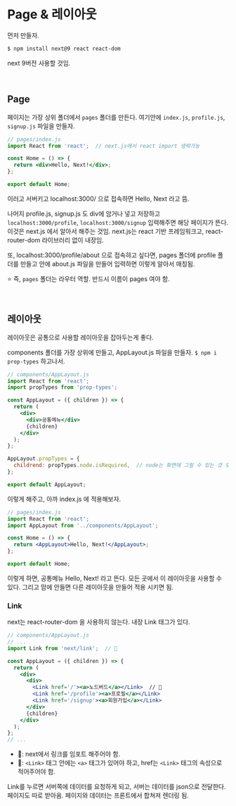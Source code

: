 # Page & 레이아웃

먼저 만들자.

```sh
$ npm install next@9 react react-dom
```

next 9버전 사용할 것임.

<br/>

## Page

페이지는 가장 상위 폴더에서 `pages` 폴더를 만든다. 여기안에 `index.js`, `profile.js`, `signup.js` 파일을 만들자.

```jsx
// pages/index.js
import React from 'react';  // next.js에서 react import 생략가능

const Home = () => {
  return <div>Hello, Next!</div>;
};

export default Home;
```

이러고 서버키고 localhost:3000/ 으로 접속하면 Hello, Next 라고 뜸.

나머지 profile.js, signup.js 도 div에 암거나 넣고 저장하고 `localhost:3000/profile`, `localhost:3000/signup` 입력해주면 해당 페이지가 뜬다. 이것은 next.js 에서 알아서 해주는 것임. next.js는 react 기반 프레임워크고, react-router-dom 라이브러리 없이 내장임.

또, localhost:3000/profile/about 으로 접속햐고 싶다면, pages 폴더에 profile 폴더를 만들고 안에 about.js 파일을 만들어 입력하면 이렇게 알아서 매칭됨.

⭐️ 즉, `pages` 폴더는 라우터 역할. 반드시 이름이 pages 여야 함.

<br/>

## 레이아웃

레이아웃은 공통으로 사용할 레이아웃을 잡아두는게 좋다.

components 폴더를 가장 상위에 만들고, AppLayout.js 파일을 만들자. `$ npm i prop-types` 하고나서.

```jsx
// components/AppLayout.js
import React from 'react';
import propTypes from 'prop-types';

const AppLayout = ({ children }) => {
  return (
    <div>
      <div>공통메뉴</div>
      {children}
    </div>
  );
};

AppLayout.propTypes = {
  childrend: propTypes.node.isRequired,  // node는 화면에 그릴 수 있는 것 모든 것을 말함.
};

export default AppLayout;
```

이렇게 해주고, 아까 index.js 에 적용해보자.

```jsx
// pages/index.js
import React from 'react';
import AppLayout from '../components/AppLayout';

const Home = () => {
  return <AppLayout>Hello, Next!</AppLayout>;
};

export default Home;
```

이렇게 하면, 공통메뉴 Hello, Next! 라고 뜬다. 모든 곳에서 이 레이아웃을 사용할 수 있다. 그리고 맘에 안들면 다른 레이아웃을 만들어 적용 시키면 됨.

### Link

next는 react-router-dom 을 사용하지 않는다. 내장 Link 태그가 있다.

```jsx
// components/AppLayout.js
// ...
import Link from 'next/link';  // 🚀

const AppLayout = ({ children }) => {
  return (
    <div>
      <div>
        <Link href='/'><a>노드버드</a></Link>  // 👻
        <Link href='/profile'><a>프로필</a></Link>
        <Link href='/signup'><a>회원가입</a></Link>
      </div>
      {children}
    </div>
  );
};
// ...
```

- 🚀: next에서 링크를 임포트 해주어야 함.
- 👻: `<Link>` 태그 안에는 `<a>` 태그가 있어야 하고, href는 `<Link>` 태그의 속성으로 적어주어야 함.

Link를 누르면 서버쪽에 데이터를 요청하게 되고, 서버는 데이터를 json으로 전달한다. 페이지도 따로 받아옴. 페이지와 데이터는 프론트에서 합쳐져 렌더링 됨.
